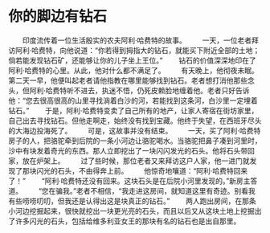 # 你的脚边有钻石
　　印度流传着一位生活殷实的农夫阿利·哈费特的故事。 
　　一天，一位老者拜访阿利·哈费特，向他说道：“你若得到拇指大的钻石，就能买下附近全部的土地；倘若能发现钻石矿，还能够让你的儿子坐上王位。” 
　　钻石的价值深深地印在了阿利·哈费特的心里。从此，他对什么都不满足了。 
　　有天晚上，他彻夜未眠。第二天一早，他便叫起老者请他指教在哪里能够找到钻石。老者想打消他那些念头，但阿利·哈费特听不进去，执迷不悟，仍死皮赖脸地缠着他。老者只好告诉他：“您去很高很高的山里寻找淌着白沙的河，若能找到这条河，白沙里一定埋着钻石。” 
　　于是，阿利·哈费特变卖了自己所有的地产，让家人寄宿在街坊家里，自己出去寻找钻石。但他走啊走，始终没有找到宝藏。他终于失望，在西班牙尽头的大海边投海死了。 
　　可是，这故事并没有结束。 
　　一天，买了阿利·哈费特房子的人，把骆驼牵到后院的一条小河边让骆驼喝水。当骆驼把鼻子凑到河里时，沙中有块发着奇光的东西。那人立即挖出了一块闪闪发光的石头。他将石头带回家，放在炉架上。 
　　过了些时候，那位老者又来拜访这户人家，他一进门就发现了那块闪光的石头，不由得奔上前。 
　　他惊奇地嚷道：“阿利·哈费特回来了！” 
　　“阿利·哈费特还没有回来。这块石头是在后院小河里发现的。”新房主答道。 
　　“您在骗我。”老者不相信，“我走进这房间，就知道这里有奇迹。别看我有些唠唠叨叨，但我还是认得出这是块真正的钻石。” 
　　两人跑出房间，在那条小河边挖掘起来，很快就挖出一块更光亮的石头，而且以后又从这块土地上挖掘出了许多闪光的石头，包括给维多利亚女王的那块有名的钻石也是出自那里。
 